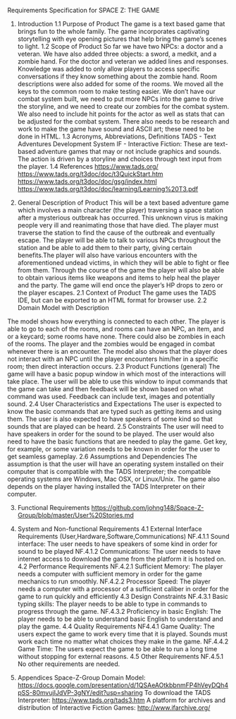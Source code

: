 Requirements Specification for SPACE Z: THE GAME
1. Introduction
1.1 Purpose of Product
The game is a text based game that brings fun to the whole family. The game incorporates captivating storytelling with eye opening pictures that help bring the game’s scenes to light. 
1.2 Scope of Product
So far we have two NPCs: a doctor and a veteran. We have also added three objects: a sword, a medkit, and a zombie hand. For the doctor and veteran we added lines and responses. Knowledge was added to only allow players to access specific conversations if they know something about the zombie hand. Room descriptions were also added for some of the rooms. We moved all the keys to the common room to make testing easier. We don’t have our combat system built, we need to put more NPCs into the game to drive the storyline, and we need to create our zombies for the combat system. We also need to include hit points for the actor as well as stats that can be adjusted for the combat system. There also needs to be research and work to make the game have sound and ASCII art; these need to be done in HTML.
1.3 Acronyms, Abbreviations, Definitions
TADS - Text Adventures Development System
IF - Interactive Fiction: These are text-based adventure games that may or not include graphics and sounds. The action is driven by a storyline and choices through text input from the player.
1.4 References
https://www.tads.org/
https://www.tads.org/t3doc/doc/t3QuickStart.htm
https://www.tads.org/t3doc/doc/gsg/index.html
https://www.tads.org/t3doc/doc/learning/Learning%20T3.pdf
 
2. General Description of Product
This will be a text based adventure game which involves a main character (the player) traversing a space station after a mysterious outbreak has occurred. This unknown virus is making people very ill and reanimating those that have died. The player must traverse the station to find the cause of the outbreak and eventually escape. The player will be able to talk to various NPCs throughout the station and be able to add them to their party, giving certain benefits.The player will also have various encounters with the aforementioned undead victims, in which they will be able to fight or flee from them. Through the course of the game the player will also be able to obtain various items like weapons and items to help heal the player and the party. The game will end once the player’s HP drops to zero or the player escapes.
2.1 Context of Product
The game uses the TADS IDE, but can be exported to an HTML format for browser use. 
2.2 Domain Model with Description

The model shows how everything is connected to each other. The player is able to go to each of the rooms, and rooms can have an NPC, an item, and or a keycard; some rooms have none. There could also be zombies in each of the rooms. The player and the zombies would be engaged in combat whenever there is an encounter. The model also shows that the player does not interact with an NPC until the player encounters him/her in a specific room; then direct interaction occurs. 
2.3 Product Functions (general)
The game will have a basic popup window in which most of the interactions will take place. The user will be able to use this window to input commands that the game can take and then feedback will be shown based on what command was used. Feedback can include text, images and potentially sound.
2.4 User Characteristics and Expectations
The user is expected to know the basic commands that are typed such as getting items and using them. The user is also expected to have speakers of some kind so that sounds that are played can be heard. 
2.5 Constraints
The user will need to have speakers in order for the sound to be played. The user would also need to have the basic functions that are needed to play the game. Get key, for example, or some variation needs to be known in order for the user to get seamless gameplay. 
2.6 Assumptions and Dependencies
The assumption is that the user will have an operating system installed on their computer that is compatible with the TADS Interpreter; the compatible operating systems are Windows, Mac OSX, or Linux/Unix. The game also depends on the player having installed the TADS Interpreter on their computer.
 
3. Functional Requirements
https://github.com/johng148/Space-Z-Group/blob/master/User%20Stories.md
 
4. System and Non-functional Requirements
4.1 External Interface Requirements (User,Hardware,Software,Communications)
NF.4.1.1 Sound interface: The user needs to have speakers of some kind in order for sound to be played
NF.4.1.2 Communications: The user needs to have internet access to download the game from the platform it is hosted on.
4.2 Performance Requirements
NF.4.2.1 Sufficient Memory: The player needs a computer with sufficient memory in order for the game mechanics to run smoothly.
NF.4.2.2 Processor Speed: The player needs a computer with a processor of a sufficient caliber in order for the game to run quickly and efficiently
4.3 Design Constraints
NF.4.3.1 Basic typing skills: The player needs to be able to type in commands to progress through the game.
NF.4.3.2 Proficiency in basic English: The player needs to be able to understand basic English to understand and play the game.
4.4 Quality Requirements
NF4.4.1 Game Quality: The users expect the game to work every time that it is played. Sounds must work each time no matter what choices they make in the game. 
NF.4.4.2 Game Time: The users expect the game to be able to run a long time without stopping for external reasons.
4.5 Other Requirements
NF.4.5.1 No other requirements are needed.

5. Appendices
Space-Z-Group Domain Model: https://docs.google.com/presentation/d/1QSAeAOtkbbnmFP4hVeyDQh4pSS-80mvujIJdVP-3gNY/edit?usp=sharing
To download the TADS Interpreter: https://www.tads.org/tads3.htm
A platform for archives and distribution of Interactive Fiction Games: http://www.ifarchive.org/

